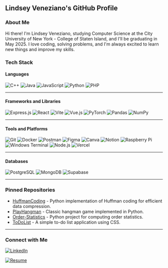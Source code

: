 ## Lindsey Veneziano's GitHub Profile

### About Me
Hi there! I'm Lindsey Veneziano, studying Computer Science at the City University of New York - College of Staten Island, and I'll be graduating in May 2025. I love coding, solving problems, and I'm always excited to learn new things and improve my skills.

### Tech Stack

#### Languages
![C++](https://img.shields.io/badge/-C++-00599C?style=flat-square&logo=c%2B%2B&logoColor=white)
![Java](https://img.shields.io/badge/-Java-007396?style=flat-square&logo=java&logoColor=white)
![JavaScript](https://img.shields.io/badge/-JavaScript-F7DF1E?style=flat-square&logo=javascript&logoColor=black)
![Python](https://img.shields.io/badge/-Python-3776AB?style=flat-square&logo=python&logoColor=white)
![PHP](https://img.shields.io/badge/-PHP-777BB4?style=flat-square&logo=php&logoColor=white)

---

#### Frameworks and Libraries
![Express.js](https://img.shields.io/badge/-Express.js-000000?style=flat-square&logo=express&logoColor=white)
![React](https://img.shields.io/badge/-React-61DAFB?style=flat-square&logo=react&logoColor=black)
![Vite](https://img.shields.io/badge/-Vite-646CFF?style=flat-square&logo=vite&logoColor=white)
![Vue.js](https://img.shields.io/badge/-Vue.js-4FC08D?style=flat-square&logo=vue.js&logoColor=white)
![PyTorch](https://img.shields.io/badge/-PyTorch-EE4C2C?style=flat-square&logo=pytorch&logoColor=white)
![Pandas](https://img.shields.io/badge/-Pandas-150458?style=flat-square&logo=pandas&logoColor=white)
![NumPy](https://img.shields.io/badge/-NumPy-013243?style=flat-square&logo=numpy&logoColor=white)

---

#### Tools and Platforms
![Git](https://img.shields.io/badge/-Git-F05032?style=flat-square&logo=git&logoColor=white)
![Docker](https://img.shields.io/badge/-Docker-2496ED?style=flat-square&logo=docker&logoColor=white)
![Postman](https://img.shields.io/badge/-Postman-FF6C37?style=flat-square&logo=postman&logoColor=white)
![Figma](https://img.shields.io/badge/-Figma-F24E1E?style=flat-square&logo=figma&logoColor=white)
![Canva](https://img.shields.io/badge/-Canva-00C4CC?style=flat-square&logo=canva&logoColor=white)
![Notion](https://img.shields.io/badge/-Notion-000000?style=flat-square&logo=notion&logoColor=white)
![Raspberry Pi](https://img.shields.io/badge/-RaspberryPi-A22846?style=flat-square&logo=raspberry-pi&logoColor=white)
![Windows Terminal](https://img.shields.io/badge/-Windows%20Terminal-4D4D4D?style=flat-square&logo=windows-terminal&logoColor=white)
![Node.js](https://img.shields.io/badge/-Node.js-339933?style=flat-square&logo=node.js&logoColor=white)
![Vercel](https://img.shields.io/badge/-Vercel-000000?style=flat-square&logo=vercel&logoColor=white)

---

#### Databases
![PostgreSQL](https://img.shields.io/badge/-PostgreSQL-336791?style=flat-square&logo=postgresql&logoColor=white)
![MongoDB](https://img.shields.io/badge/-MongoDB-47A248?style=flat-square&logo=mongodb&logoColor=white)
![Supabase](https://img.shields.io/badge/-Supabase-3ECF8E?style=flat-square&logo=supabase&logoColor=white)

---

### Pinned Repositories

- [HuffmanCoding](https://github.com/lindseyveneziano/HuffmanCoding) - Python implementation of Huffman coding for efficient data compression.
- [PlayHangman](https://github.com/lindseyveneziano/PlayHangman) - Classic hangman game implemented in Python.
- [Order-Statistics](https://github.com/lindseyveneziano/Order-Statistics) - Python project for computing order statistics.
- [ToDoList](https://github.com/lindseyveneziano/ToDoList) - A simple to-do list application using CSS.

---

### Connect with Me

[![LinkedIn](https://img.shields.io/badge/LinkedIn-0077B5?style=for-the-badge&logo=linkedin&logoColor=white)](https://www.linkedin.com/in/lindsey-veneziano)

[![Resume](https://img.shields.io/badge/Resume-0077B5?style=for-the-badge&logo=resume&logoColor=white)](https://github.com/lindseyveneziano/Docs/blob/main/Resume.pdf)
